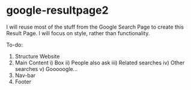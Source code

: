 # google-resultpage2
I will reuse most of the stuff from the Google Search Page to create this Result Page. I will focus on style, rather than functionality.

To-do: 
1. Structure Website
2. Main Content
    i) Box 
    ii) People also ask
    iii) Related searches
    iv) Other searches
    v) Gooooogle...
3. Nav-bar
4. Footer